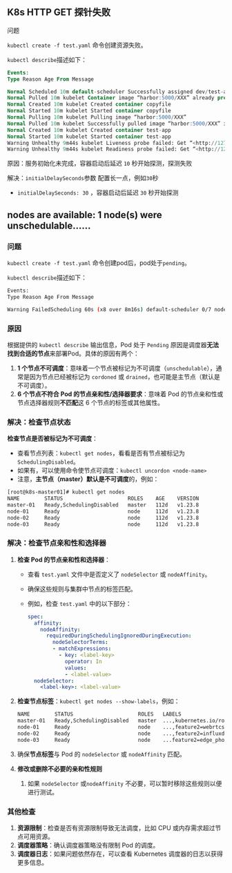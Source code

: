 ## K8s HTTP GET 探针失败

问题

`kubectl create -f test.yaml` 命令创建资源失败。

`kubectl describe`描述如下：

```sql
Events:
Type Reason Age From Message

Normal Scheduled 10m default-scheduler Successfully assigned dev/test-app-12345 to node-06
Normal Pulled 10m kubelet Container image “harbor:5000/XXX” already present on machine
Normal Created 10m kubelet Created container copyfile
Normal Started 10m kubelet Started container copyfile
Normal Pulling 10m kubelet Pulling image “harbor:5000/XXX”
Normal Pulled 10m kubelet Successfully pulled image “harbor:5000/XXX” in 40.066135ms
Normal Created 10m kubelet Created container test-app
Normal Started 10m kubelet Started container test-app
Warning Unhealthy 9m44s kubelet Liveness probe failed: Get “<http://127.0.0.1:8080/actuator/health/liveness”:> dial tcp 127.0.0.1:8080: connect: connection refused
Warning Unhealthy 9m44s kubelet Readiness probe failed: Get “<http://127.0.0.1:8080/actuator/health/readiness”:> dial tcp 127.0.0.1:8080: connect: connection refused
```

原因：服务初始化未完成，容器启动后延迟 `10` 秒开始探测，探测失败

解决：`initialDelaySeconds`参数 配置长一点，例如`30`秒

- `initialDelaySeconds: 30` ，容器启动后延迟 `30` 秒开始探测

## nodes are available: 1 node(s) were unschedulable......

### 问题

`kubectl create -f test.yaml` 命令创建pod后，pod处于`pending`。

`kubectl describe`描述如下：

```bash
Events:
Type Reason Age From Message

Warning FailedScheduling 60s (x8 over 8m16s) default-scheduler 0/7 nodes are available: 1 node(s) were unschedulable, 6 node(s) didn’t match Pod’s node affinity/selector.
```

### 原因

根据提供的 `kubectl describe` 输出信息，Pod 处于 `Pending` 原因是调度器**无法找到合适的节点**来部署Pod。具体的原因有两个：

1. **1 个节点不可调度**：意味着一个节点被标记为不可调度（`unschedulable`），通常是因为节点已经被标记为 `cordoned` 或 `drained`，也可能是主节点（默认是不可调度）。
2. **6 个节点不符合 Pod 的节点亲和性/选择器要求**：意味着 Pod 的节点亲和性或节点选择器规则**不匹配**这 6 个节点的标签或其他属性。

### 解决：检查节点状态

**检查节点是否被标记为不可调度**：

- 查看节点列表：`kubectl get nodes`，看看是否有节点被标记为 `SchedulingDisabled`。
- 如果有，可以使用命令使节点可调度：`kubectl uncordon <node-name>`
- 注意，**主节点（master）默认是不可调度**的，例如：

```bash
[root@k8s-master01]# kubectl get nodes
NAME        STATUS                     ROLES    AGE    VERSION
master-01   Ready,SchedulingDisabled   master   112d   v1.23.8
node-01     Ready                      node     112d   v1.23.8
node-02     Ready                      node     112d   v1.23.8
node-03     Ready                      node     112d   v1.23.8
```

### 解决：检查节点亲和性和选择器

1. **检查 Pod 的节点亲和性和选择器**：

   - 查看 `test.yaml` 文件中是否定义了 `nodeSelector` 或 `nodeAffinity`。

   - 确保这些规则与集群中节点的标签匹配。

   - 例如，检查 `test.yaml` 中的以下部分：

     ```yaml
     spec:
       affinity:
         nodeAffinity:
           requiredDuringSchedulingIgnoredDuringExecution:
             nodeSelectorTerms:
             - matchExpressions:
               - key: <label-key>
                 operator: In
                 values:
                 - <label-value>
       nodeSelector:
         <label-key>: <label-value>
     ```

2. **检查节点标签**：`kubectl get nodes --show-labels`，例如：

   ```bash
   NAME        STATUS                     ROLES   LABELS
   master-01   Ready,SchedulingDisabled   master  ...,kubernetes.io/role=master
   node-01     Ready                      node    ...,feature2=webrtcs,feature3=etcd,feature=app,...,kubernetes.io/role=node
   node-02     Ready                      node    ...,feature2=influxdb,feature3=etcd,feature=app,...,kubernetes.io/role=node
   node-03     Ready                      node    ...feature2=edge_phone,feature3=etcd,feature=app,...,kubernetes.io/role=node
   ```

3. 确保**节点标签**与 Pod 的 `nodeSelector` 或 `nodeAffinity` 匹配。

4. **修改或删除不必要的亲和性规则**

   1. 如果 `nodeSelector` 或`nodeAffinity` 不必要，可以暂时移除这些规则以便进行测试。

### 其他检查

1. **资源限制**：检查是否有资源限制导致无法调度，比如 CPU 或内存需求超过节点可用资源。
2. **调度器策略**：确认调度器策略没有限制 Pod 的调度。
3. **调度器日志**：如果问题依然存在，可以查看 Kubernetes 调度器的日志以获得更多信息。